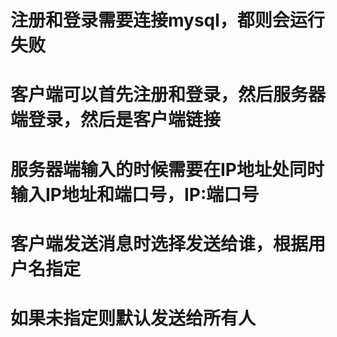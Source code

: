 # 注册和登录需要连接mysql，都则会运行失败
# 客户端可以首先注册和登录，然后服务器端登录，然后是客户端链接
# 服务器端输入的时候需要在IP地址处同时输入IP地址和端口号，IP:端口号
# 客户端发送消息时选择发送给谁，根据用户名指定
# 如果未指定则默认发送给所有人